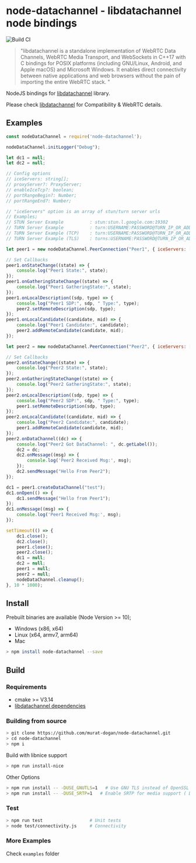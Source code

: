 # node-datachannel - libdatachannel node bindings 

![Build CI](https://github.com/murat-dogan/node-datachannel/workflows/Build%20CI/badge.svg)

> "libdatachannel is a standalone implementation of WebRTC Data Channels, WebRTC Media Transport, and WebSockets in C++17 with C bindings for POSIX platforms (including GNU/Linux, Android, and Apple macOS) and Microsoft Windows. It enables direct connectivity between native applications and web browsers without the pain of importing the entire WebRTC stack. "

NodeJS bindings for [libdatachannel](https://github.com/paullouisageneau/libdatachannel) library. 

Please check [libdatachannel](https://github.com/paullouisageneau/libdatachannel) for Compatibility & WebRTC details.

## Examples
```js
const nodeDataChannel = require('node-datachannel');

nodeDataChannel.initLogger("Debug");

let dc1 = null;
let dc2 = null;

// Config options
// iceServers: string[];
// proxyServer?: ProxyServer;
// enableIceTcp?: boolean;
// portRangeBegin?: Number;
// portRangeEnd?: Number;

// "iceServers" option is an array of stun/turn server urls
// Examples;
// STUN Server Example          : stun:stun.l.google.com:19302
// TURN Server Example          : turn:USERNAME:PASSWORD@TURN_IP_OR_ADDRESS:PORT
// TURN Server Example (TCP)    : turn:USERNAME:PASSWORD@TURN_IP_OR_ADDRESS:PORT?transport=tcp
// TURN Server Example (TLS)    : turns:USERNAME:PASSWORD@TURN_IP_OR_ADDRESS:PORT

let peer1 = new nodeDataChannel.PeerConnection("Peer1", { iceServers: ["stun:stun.l.google.com:19302"] });

// Set Callbacks
peer1.onStateChange((state) => {
    console.log("Peer1 State:", state);
});
peer1.onGatheringStateChange((state) => {
    console.log("Peer1 GatheringState:", state);
});
peer1.onLocalDescription((sdp, type) => {
    console.log("Peer1 SDP:", sdp, " Type:", type);
    peer2.setRemoteDescription(sdp, type);
});
peer1.onLocalCandidate((candidate, mid) => {
    console.log("Peer1 Candidate:", candidate);
    peer2.addRemoteCandidate(candidate, mid);
});

let peer2 = new nodeDataChannel.PeerConnection("Peer2", { iceServers: ["stun:stun.l.google.com:19302"] });

// Set Callbacks
peer2.onStateChange((state) => {
    console.log("Peer2 State:", state);
});
peer2.onGatheringStateChange((state) => {
    console.log("Peer2 GatheringState:", state);
});
peer2.onLocalDescription((sdp, type) => {
    console.log("Peer2 SDP:", sdp, " Type:", type);
    peer1.setRemoteDescription(sdp, type);
});
peer2.onLocalCandidate((candidate, mid) => {
    console.log("Peer2 Candidate:", candidate);
    peer1.addRemoteCandidate(candidate, mid);
});
peer2.onDataChannel((dc) => {
    console.log("Peer2 Got DataChannel: ", dc.getLabel());
    dc2 = dc;
    dc2.onMessage((msg) => {
        console.log('Peer2 Received Msg:', msg);
    });
    dc2.sendMessage("Hello From Peer2");
});

dc1 = peer1.createDataChannel("test");
dc1.onOpen(() => {
    dc1.sendMessage("Hello from Peer1");
});
dc1.onMessage((msg) => {
    console.log('Peer1 Received Msg:', msg);
});

setTimeout(() => {
    dc1.close();
    dc2.close();
    peer1.close();
    peer2.close();
    dc1 = null;
    dc2 = null;
    peer1 = null;
    peer2 = null;
    nodeDataChannel.cleanup();
}, 10 * 1000);
```
## Install

Prebuilt binaries are available (Node Version >= 10);
* Windows (x86, x64)
* Linux (x64, armv7, arm64)
* Mac

```sh
> npm install node-datachannel --save
```

## Build

### Requirements
* cmake >= V3.14
* [libdatachannel dependencies](https://github.com/paullouisageneau/libdatachannel/blob/master/README.md#dependencies)

### Building from source

```sh
> git clone https://github.com/murat-dogan/node-datachannel.git
> cd node-datachannel
> npm i
```

Build with libnice support
```sh
> npm run install-nice
```

Other Options
```sh
> npm run install -- -DUSE_GNUTLS=1   # Use GNU TLS instead of OpenSSL (Default False)
> npm run install -- -DUSE_SRTP=1   # Enable SRTP for media support ( Default False)
```

### Test
```sh
> npm run test                  # Unit tests
> node test/connectivity.js     # Connectivity
```

### More Examples

Check `examples` folder
